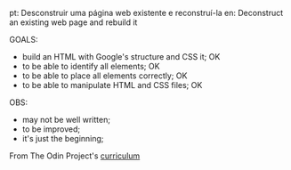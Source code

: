 pt: Desconstruir uma página web existente e reconstruí-la
en: Deconstruct an existing web page and rebuild it

GOALS:
- build an HTML with Google's structure and CSS it; OK
- to be able to identify all elements; OK
- to be able to place all elements correctly; OK
- to be able to manipulate HTML and CSS files; OK

OBS:
- may not be well written;
- to be improved;
- it's just the beginning;

From The Odin Project's [curriculum](http://www.theodinproject.com/web-development-101/html-css)